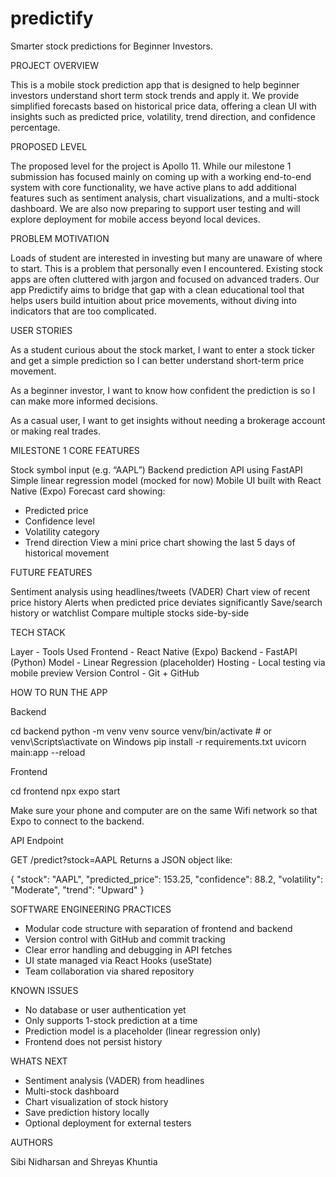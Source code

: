 # predictify
Smarter stock predictions for Beginner Investors.

PROJECT OVERVIEW

This is a mobile stock prediction app that is designed to help beginner investors understand short term stock trends and apply it. We provide simplified forecasts based on historical price data, offering a clean UI with insights such as predicted price, volatility, trend direction, and confidence percentage.

PROPOSED LEVEL

The proposed level for the project is Apollo 11. 
While our milestone 1 submission has focused mainly on coming up with a working end-to-end system with core functionality, we have active plans to add additional features such as sentiment analysis, chart visualizations, and a multi-stock dashboard. We are also now preparing to support user testing and will explore deployment for mobile access beyond local devices.

PROBLEM MOTIVATION

Loads of student are interested in investing but many are unaware of where to start. This is a problem that personally even I encountered. Existing stock apps are often cluttered with jargon and focused on advanced traders. Our app Predictify aims to bridge that gap with a clean educational tool that helps users build intuition about price movements, without diving into indicators that are too complicated. 

USER STORIES

As a student curious about the stock market, I want to enter a stock ticker and get a simple prediction so I can better understand short-term price movement.

As a beginner investor, I want to know how confident the prediction is so I can make more informed decisions.

As a casual user, I want to get insights without needing a brokerage account or making real trades.

MILESTONE 1 CORE FEATURES

Stock symbol input (e.g. “AAPL”)
Backend prediction API using FastAPI
Simple linear regression model (mocked for now)
Mobile UI built with React Native (Expo)
Forecast card showing:
- Predicted price
- Confidence level
- Volatility category
- Trend direction
View a mini price chart showing the last 5 days of historical movement

FUTURE FEATURES

Sentiment analysis using headlines/tweets (VADER)
Chart view of recent price history
Alerts when predicted price deviates significantly
Save/search history or watchlist
Compare multiple stocks side-by-side

TECH STACK 

Layer -	Tools Used
Frontend - React Native (Expo)
Backend - FastAPI (Python)
Model - Linear Regression (placeholder)
Hosting - Local testing via mobile preview
Version Control - Git + GitHub

HOW TO RUN THE APP 

Backend

cd backend
python -m venv venv
source venv/bin/activate  # or venv\Scripts\activate on Windows
pip install -r requirements.txt
uvicorn main:app --reload

Frontend

cd frontend
npx expo start

Make sure your phone and computer are on the same Wifi network so that Expo to connect to the backend.

API Endpoint

GET /predict?stock=AAPL
Returns a JSON object like:

{
  "stock": "AAPL",
  "predicted_price": 153.25,
  "confidence": 88.2,
  "volatility": "Moderate",
  "trend": "Upward"
}

SOFTWARE ENGINEERING PRACTICES

- Modular code structure with separation of frontend and backend
- Version control with GitHub and commit tracking
- Clear error handling and debugging in API fetches
- UI state managed via React Hooks (useState)
- Team collaboration via shared repository

KNOWN ISSUES 

- No database or user authentication yet
- Only supports 1-stock prediction at a time
- Prediction model is a placeholder (linear regression only)
- Frontend does not persist history

WHATS NEXT 

- Sentiment analysis (VADER) from headlines
- Multi-stock dashboard
- Chart visualization of stock history
- Save prediction history locally
- Optional deployment for external testers

AUTHORS

Sibi Nidharsan and Shreyas Khuntia 

